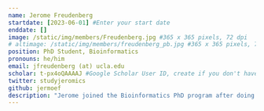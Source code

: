 ```yaml
---
name: Jerome Freudenberg
startdate: [2023-06-01] #Enter your start date
enddate: [] 
image: /static/img/members/Freudenberg.jpg #365 x 365 pixels, 72 dpi
# altimage: /static/img/members/freudenberg_pb.jpg #365 x 365 pixels, 72 dpi
position: PhD Student, Bioinformatics
pronouns: he/him
email: jfreudenberg (at) ucla.edu
scholar: t-px4oQAAAAJ #Google Scholar User ID, create if you don't have one
twitter: studyjeromics
github: jermoef
description: "Jerome joined the Bioinformatics PhD program after doing undergrad at UChicago in Computer Science and Statistics. He is interested in building models that leverage experimentally induced and natural genetic variation to better understand the molecular and cellular mechanisms of human traits and disease. Outside of research, he enjoys reading, taking pictures, and disappointing the duolingo owl."
---
```

